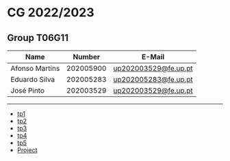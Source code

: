 # CG 2022/2023

## Group T06G11

| Name             | Number    | E-Mail               |
| ---------------- | --------- | -------------------- |
| Afonso Martins   | 202005900 | up202003529@fe.up.pt |
| Eduardo Silva    | 202005283 | up202005283@fe.up.pt |
| José Pinto       | 202003529 | up202003529@fe.up.pt |

----

  - [tp1](tp1/README.md)
  - [tp2](tp2/README.md)
  - [tp3](tp3/README.md)
  - [tp4](tp4/README.md)
  - [tp5](tp5/README.md)
  - [Project](proj/README.md)